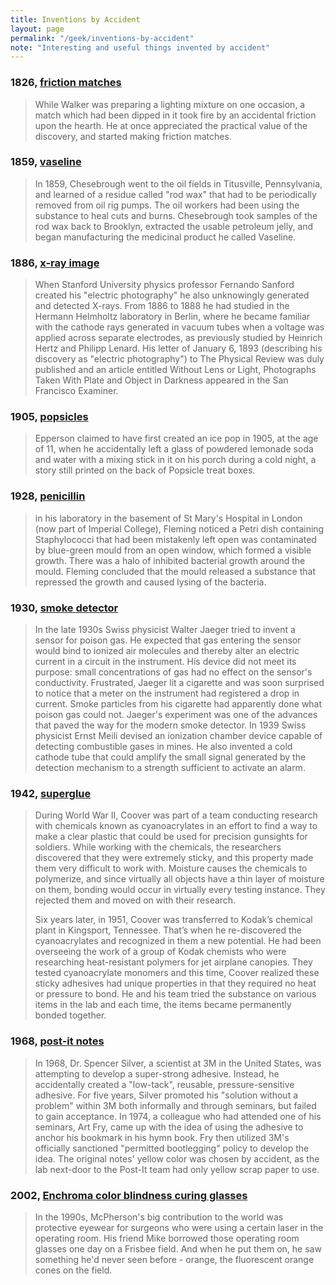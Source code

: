 ```yaml
---
title: Inventions by Accident
layout: page
permalink: "/geek/inventions-by-accident"
note: "Interesting and useful things invented by accident"
---
```


### 1826, [friction matches](https://en.wikipedia.org/wiki/Match#Friction_matches)

>While Walker was preparing a lighting mixture on one occasion, a match which had been dipped in it took fire by an accidental friction upon the hearth. He at once appreciated the practical value of the discovery, and started making friction matches.

### 1859, [vaseline](https://en.wikipedia.org/wiki/Vaseline#History)

>In 1859, Chesebrough went to the oil fields in Titusville, Pennsylvania, and learned of a residue called "rod wax" that had to be periodically removed from oil rig pumps. The oil workers had been using the substance to heal cuts and burns. Chesebrough took samples of the rod wax back to Brooklyn, extracted the usable petroleum jelly, and began manufacturing the medicinal product he called Vaseline.

### 1886, [x-ray image](https://en.wikipedia.org/wiki/X-ray#Pre-R%C3%B6ntgen_observations_and_research)

>When Stanford University physics professor Fernando Sanford created his "electric photography" he also unknowingly generated and detected X-rays. From 1886 to 1888 he had studied in the Hermann Helmholtz laboratory in Berlin, where he became familiar with the cathode rays generated in vacuum tubes when a voltage was applied across separate electrodes, as previously studied by Heinrich Hertz and Philipp Lenard. His letter of January 6, 1893 (describing his discovery as "electric photography") to The Physical Review was duly published and an article entitled Without Lens or Light, Photographs Taken With Plate and Object in Darkness appeared in the San Francisco Examiner.

### 1905, [popsicles](https://en.wikipedia.org/wiki/Ice_pop#History)

>Epperson claimed to have first created an ice pop in 1905, at the age of 11, when he accidentally left a glass of powdered lemonade soda and water with a mixing stick in it on his porch during a cold night, a story still printed on the back of Popsicle treat boxes. 

### 1928, [penicillin](https://en.wikipedia.org/wiki/Penicillin#Discovery)

>in his laboratory in the basement of St Mary's Hospital in London (now part of Imperial College), Fleming noticed a Petri dish containing Staphylococci that had been mistakenly left open was contaminated by blue-green mould from an open window, which formed a visible growth. There was a halo of inhibited bacterial growth around the mould. Fleming concluded that the mould released a substance that repressed the growth and caused lysing of the bacteria.

### 1930, [smoke detector](https://en.wikipedia.org/wiki/Smoke_detector#History)

>In the late 1930s Swiss physicist Walter Jaeger tried to invent a sensor for poison gas. He expected that gas entering the sensor would bind to ionized air molecules and thereby alter an electric current in a circuit in the instrument. His device did not meet its purpose: small concentrations of gas had no effect on the sensor's conductivity. Frustrated, Jaeger lit a cigarette and was soon surprised to notice that a meter on the instrument had registered a drop in current. Smoke particles from his cigarette had apparently done what poison gas could not. Jaeger's experiment was one of the advances that paved the way for the modern smoke detector. In 1939 Swiss physicist Ernst Meili devised an ionization chamber device capable of detecting combustible gases in mines. He also invented a cold cathode tube that could amplify the small signal generated by the detection mechanism to a strength sufficient to activate an alarm.

### 1942, [superglue](https://web.archive.org/web/20090503111504/http://web.mit.edu/invent/iow/coover.html)

>During World War II, Coover was part of a team conducting research with chemicals known as cyanoacrylates in an effort to find a way to make a clear plastic that could be used for precision gunsights for soldiers. While working with the chemicals, the researchers discovered that they were extremely sticky, and this property made them very difficult to work with. Moisture causes the chemicals to polymerize, and since virtually all objects have a thin layer of moisture on them, bonding would occur in virtually every testing instance. They rejected them and moved on with their research. 
>
>Six years later, in 1951, Coover was transferred to Kodak’s chemical plant in Kingsport, Tennessee. That’s when he re-discovered the cyanoacrylates and recognized in them a new potential. He had been overseeing the work of a group of Kodak chemists who were researching heat-resistant polymers for jet airplane canopies. They tested cyanoacrylate monomers and this time, Coover realized these sticky adhesives had unique properties in that they required no heat or pressure to bond. He and his team tried the substance on various items in the lab and each time, the items became permanently bonded together. 

### 1968, [post-it notes](https://en.wikipedia.org/wiki/Post-it_Note#History)

>In 1968, Dr. Spencer Silver, a scientist at 3M in the United States, was attempting to develop a super-strong adhesive. Instead, he accidentally created a "low-tack", reusable, pressure-sensitive adhesive. For five years, Silver promoted his "solution without a problem" within 3M both informally and through seminars, but failed to gain acceptance. In 1974, a colleague who had attended one of his seminars, Art Fry, came up with the idea of using the adhesive to anchor his bookmark in his hymn book. Fry then utilized 3M's officially sanctioned "permitted bootlegging" policy to develop the idea. The original notes' yellow color was chosen by accident, as the lab next-door to the Post-It team had only yellow scrap paper to use.

### 2002, [Enchroma color blindness curing glasses](https://www.npr.org/2018/07/13/628907277/how-universities-and-businesses-are-trying-to-engineer-more-accidental-genius)

>In the 1990s, McPherson's big contribution to the world was protective eyewear for surgeons who were using a certain laser in the operating room. His friend Mike borrowed those operating room glasses one day on a Frisbee field. And when he put them on, he saw something he'd never seen before - orange, the fluorescent orange cones on the field.
